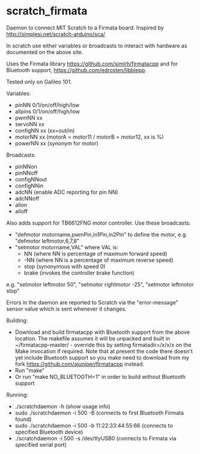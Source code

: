 # scratch_firmata
Daemon to connect MIT Scratch to a Firmata board.  Inspired by http://simplesi.net/scratch-arduino/sca/

In scratch use either variables or broadcasts to interact with hardware as documented on the above site.

Uses the Firmata library https://github.com/simlrh/firmatacpp and for Bluetooth support, https://github.com/edrosten/libblepp.

Tested only on Galileo 101.


Variables:
 * pinNN 0/1/on/off/high/low
 * allpins 0/1/on/off/high/low
 * pwmNN xx
 * servoNN xx
 * configNN xx (xx=out/in)
 * motorNN xx (motorA = motor11 / motorB = motor12, xx is %)
 * powerNN xx (synonym for motor)

Broadcasts:
 * pinNNon
 * pinNNoff
 * configNNout
 * configNNin
 * adcNN (enable ADC reporting for pin NN)
 * adcNNoff
 * allon
 * alloff

Also adds support for TB6612FNG motor controller.  Use these broadcasts:
 * "defmotor motorname,pwmPin,in1Pin,in2Pin" to define the motor, e.g. "defmotor leftmotor,6,7,8"
 * "setmotor motorname,VAL" where VAL is:
	* NN (where NN is percentage of maximum forward speed)
	* -NN (where NN is a percentage of maximum reverse speed)
	* stop (synonymous with speed 0)
	* brake (invokes the controller brake function)

e.g. "setmotor leftmotor 50", "setmotor rightmotor -25", "setmotor leftmotor stop"

Errors in the daemon are reported to Scratch via the "error-message" sensor value which is sent whenever it changes.

Building:
 * Download and build firmatacpp with Bluetooth support from the above location.  The makefile assumes it will be unpacked and built in ~/firmatacpp-master/ - override this by setting firmatadir=/x/x/x on the Make invocation if required.  Note that at present the code there doesn't yet include Bluetooth support so you make need to download from my fork https://github.com/ajuniper/firmatacpp instead.
 * Run "make"
 * Or run "make NO_BLUETOOTH=1" in order to build without Bluetooth support

Running:
 * ./scratchdaemon -h (show usage info)
 * sudo ./scratchdaemon -i 500 -B (connects to first Bluetooth Firmata found)
 * sudo ./scratchdaemon -i 500 -b 11:22:33:44:55:66 (connects to specified Bluetooth device)
 * ./scratchdaemon -i 500 -s /dev/ttyUSB0 (connects to Firmata via specified serial port)


